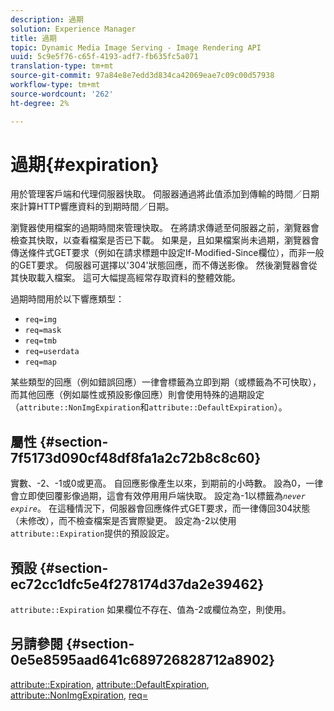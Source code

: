 ```yaml
---
description: 過期
solution: Experience Manager
title: 過期
topic: Dynamic Media Image Serving - Image Rendering API
uuid: 5c9e5f76-c65f-4193-adf7-fb635fc5a071
translation-type: tm+mt
source-git-commit: 97a84e8e7edd3d834ca42069eae7c09c00d57938
workflow-type: tm+mt
source-wordcount: '262'
ht-degree: 2%

---
```



# 過期{#expiration}

用於管理客戶端和代理伺服器快取。 伺服器通過將此值添加到傳輸的時間／日期來計算HTTP響應資料的到期時間／日期。

瀏覽器使用檔案的過期時間來管理快取。 在將請求傳遞至伺服器之前，瀏覽器會檢查其快取，以查看檔案是否已下載。 如果是，且如果檔案尚未過期，瀏覽器會傳送條件式GET要求（例如在請求標題中設定If-Modified-Since欄位），而非一般的GET要求。 伺服器可選擇以&#39;304&#39;狀態回應，而不傳送影像。 然後瀏覽器會從其快取載入檔案。 這可大幅提高經常存取資料的整體效能。

過期時間用於以下響應類型：

* `req=img`
* `req=mask`
* `req=tmb`
* `req=userdata`
* `req=map`

某些類型的回應（例如錯誤回應）一律會標籤為立即到期（或標籤為不可快取），而其他回應（例如屬性或預設影像回應）則會使用特殊的過期設定（`attribute::NonImgExpiration`和`attribute::DefaultExpiration`）。

## 屬性 {#section-7f5173d090cf48df8fa1a2c72b8c8c60}

實數、-2、-1或0或更高。 自回應影像產生以來，到期前的小時數。 設為0，一律會立即使回覆影像過期，這會有效停用用戶端快取。 設定為-1以標籤為&#x200B;*`never expire`*。 在這種情況下，伺服器會回應條件式GET要求，而一律傳回304狀態（未修改），而不檢查檔案是否實際變更。 設定為-2以使用`attribute::Expiration`提供的預設設定。

## 預設 {#section-ec72cc1dfc5e4f278174d37da2e39462}

`attribute::Expiration` 如果欄位不存在、值為-2或欄位為空，則使用。

## 另請參閱 {#section-0e5e8595aad641c689726828712a8902}

[attribute::Expiration](../../../../../../is-api/image-catalog/image-serving-api-ref/c-image-catalog-reference/c-attributes-reference/r-expiration.md#reference-a0bf4686425d4e00b8014c4950fb62b7),  [attribute::DefaultExpiration](../../../../../../is-api/image-catalog/image-serving-api-ref/c-image-catalog-reference/c-attributes-reference/r-defaultexpiration.md#reference-0526166fab654fceb243b75d1ea4f0cf),  [attribute::NonImgExpiration](../../../../../../is-api/image-catalog/image-serving-api-ref/c-image-catalog-reference/c-attributes-reference/r-nonimgexpiration.md#reference-a8066cd0d24b4ea98100ade4821f1f9d),  [req=](../../../../../../is-api/http-ref/image-serving-api-ref/c-http-protocol-reference/c-command-reference/r-req/r-req.md#reference-907cdb4a97034db7ad94695f25552e76)
